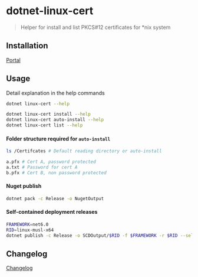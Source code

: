 # dotnet-linux-cert

> Helper for install and list PKCS#12 certificates for *nix system

## Installation

[Portal](https://www.nuget.org/packages/dotnet-linux-cert/)

## Usage

Detail explanation in the help commands

```sh
dotnet linux-cert --help

dotnet linux-cert install --help
dotnet linux-cert auto-install --help
dotnet linux-cert list --help
```

#### Folder structure required for `auto-install`
```sh
ls /Certifcates # Default reading directory or auto-install

a.pfx # Cert A, password protected
a.txt # Password for cert A
b.pfx # Cert B, non password protected
```

#### Nuget publish
```sh
dotnet pack -c Release -o NugetOutput
```

#### Self-contained deployment releases
```sh
FRAMEWORK=net6.0
RID=linux-musl-x64
dotnet publish -c Release -o SCDOutput/$RID -f $FRAMEWORK -r $RID --self-contained
```

## Changelog
[Changelog](CHANGELOG.md)
